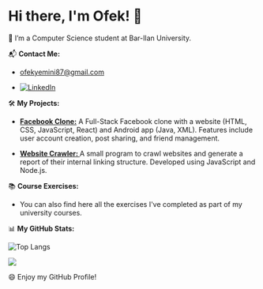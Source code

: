 # Hi there, I'm Ofek! 👋
:open_book: I’m a Computer Science student at Bar-Ilan University.

📬 **Contact Me:**
- [ofekyemini87@gmail.com](mailto:ofekyemini87@gmail.com)

- [![LinkedIn](https://img.shields.io/badge/linkedin-%230077B5.svg?style=for-the-badge&logo=linkedin&logoColor=white)](https://www.linkedin.com/in/ofek-yemini-91792b254/)

🛠️ **My Projects:**

- **[Facebook Clone:](https://github.com/ofekyem/Facebook-Project)**
  A Full-Stack Facebook clone with a website (HTML, CSS, JavaScript, React) and Android app (Java, XML). Features include user account creation, post sharing, and friend management.

- **[Website Crawler: ](https://github.com/ofekyem/Website-Crawler)**
  A small program to crawl websites and generate a report of their internal linking structure. Developed using JavaScript and Node.js.

📚 **Course Exercises:**
- You can also find here all the exercises I've completed as part of my university courses.


📊 **My GitHub Stats:** 

![Top Langs](https://github-readme-stats.vercel.app/api/top-langs/?username=ofekyem&layout=compact&theme=discord_old_blurple) 

![](https://komarev.com/ghpvc/?username=ofekyem&style=pixel)

:smile: Enjoy my GitHub Profile! 
